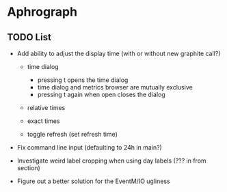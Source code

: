 # Aphrograph

## TODO List

* Add ability to adjust the display time (with or without new graphite call?)
  * time dialog
    * pressing t opens the time dialog
    * time dialog and metrics browser are mutually exclusive
    * pressing t again when open closes the dialog

  * relative times
  * exact times
  * toggle refresh (set refresh time)

* Fix command line input (defaulting to 24h in main?)
* Investigate weird label cropping when using day labels (??? in from section)
* Figure out a better solution for the EventM/IO ugliness


